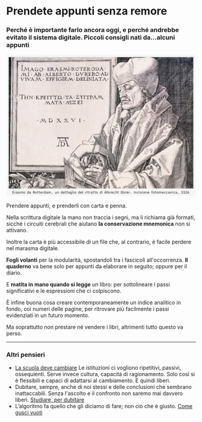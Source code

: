 # Prendete appunti senza remore

### Perché è importante farlo ancora oggi, e perché andrebbe evitato il sistema digitale. Piccoli consigli nati da...alcuni appunti

![Erasmo da Rotterdam - dal ritratto di Albrecht Dürer, realizzato tramite incisione fotomeccanica nel 1526](/img/erasmo-da-rotterdam.jpg)

Prendere appunti, e prenderli con carta e penna.

Nella scrittura digitale la mano non traccia i segni, ma li richiama già formati, sicché i circuiti cerebrali che aiutano **la conservazione mnemonica** non si attivano.

Inoltre la carta è più accessibile di un file che, al contrario, è facile perdere nel marasma digitale.

**Fogli volanti** per la modularità, spostandoli tra i fascicoli all'occorrenza. **Il quaderno** va bene solo per appunti da elaborare in seguito; oppure per il diario.

E **matita in mano quando si legge** un libro: per sottolineare i passi significativi e le espressioni che ci colpiscono.

È infine buona cosa creare contemporaneamente un indice analitico in fondo, coi numeri delle pagine, per ritrovare più facilmente i passi evidenziati in un futuro momento.

Ma soprattutto non prestare né vendere i libri, altrimenti tutto questo va perso.

---
### Altri pensieri

- [La scuola deve cambiare](/articles/2024-12-16-sulla-scuola.html) Le istituzioni ci vogliono ripetitivi, passivi, ossequienti. Serve invece cultura, capacità di ragionamento. Solo così si è flessibili e capaci di adattarsi al cambiamento. E quindi liberi.
- Dubitare, sempre, anche di noi stessi e delle conclusioni che sembrano inattaccabili. Senza l'ascolto e il confronto non saremo mai davvero liberi. [Studiare, per dubitare](/articles/2024-09-23-studiare-per-dubitare.html)
- L’algoritmo fa quello che gli diciamo di fare; non ciò che è giusto. [Come gusci vuoti](/articles/2024-08-14-come-gusci-vuoti.html)